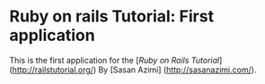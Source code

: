 # Ruby on rails Tutorial: First application
This is the first application for the 
[*Ruby on Rails Tutorial*] (http://railstutorial.org/)
By [Sasan Azimi] (http://sasanazimi.com/).